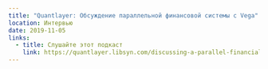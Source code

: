 ```yaml
---
title: "Quantlayer: Обсуждение параллельной финансовой системы с Vega"
location: Интервью
date: 2019-11-05
links:
  - title: Слушайте этот подкаст
    link: https://quantlayer.libsyn.com/discussing-a-parallel-financial-system-with-barney-mannerings-from-vega-protocol
---
```

